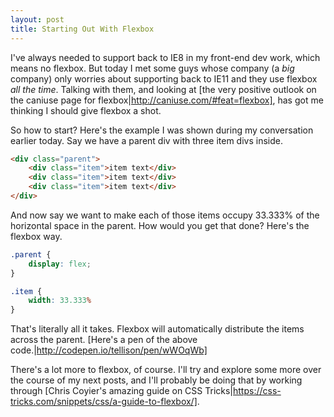 ```yaml
---
layout: post
title: Starting Out With Flexbox
---
```


I've always needed to support back to IE8 in my front-end dev work, which means no flexbox. But today I met some guys whose company (a *big* company) only worries about supporting back to IE11 and they use flexbox *all the time*. Talking with them, and looking at [the very positive outlook on the caniuse page for flexbox|http://caniuse.com/#feat=flexbox], has got me thinking I should give flexbox a shot.

So how to start? Here's the example I was shown during my conversation earlier today. Say we have a parent div with three item divs inside.

```html
<div class="parent">
    <div class="item">item text</div>
    <div class="item">item text</div>
    <div class="item">item text</div>
</div>
```

And now say we want to make each of those items occupy 33.333% of the horizontal space in the parent. How would you get that done? Here's the flexbox way.

```css
.parent {
    display: flex;
}

.item {
    width: 33.333%
}
```

That's literally all it takes. Flexbox will automatically distribute the items across the parent. [Here's a pen of the above code.|http://codepen.io/tellison/pen/wWOqWb]

There's a lot more to flexbox, of course. I'll try and explore some more over the course of my next posts, and I'll probably be doing that by working through [Chris Coyier's amazing guide on CSS Tricks|https://css-tricks.com/snippets/css/a-guide-to-flexbox/].